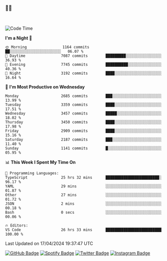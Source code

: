 ### 🤙🍺

<!-- <a href="https://github-readme-stats.vercel.app/api?username=hzak2xx&count_private=true&show_icons=true&theme=dracula">
  <img align="center" src="https://github-readme-stats.vercel.app/api?username=hzak2xx&count_private=true&show_icons=true&theme=dracula" />
</a>
</br> -->
</br>

<!--START_SECTION:waka-->
![Code Time](http://img.shields.io/badge/Code%20Time-3%2C237%20hrs%2048%20mins-blue)

**I'm a Night 🦉** 

```text
🌞 Morning                1164 commits        ██░░░░░░░░░░░░░░░░░░░░░░░   06.07 % 
🌆 Daytime                7087 commits        █████████░░░░░░░░░░░░░░░░   36.93 % 
🌃 Evening                7745 commits        ██████████░░░░░░░░░░░░░░░   40.36 % 
🌙 Night                  3192 commits        ████░░░░░░░░░░░░░░░░░░░░░   16.64 % 
```
📅 **I'm Most Productive on Wednesday** 

```text
Monday                   2685 commits        ███░░░░░░░░░░░░░░░░░░░░░░   13.99 % 
Tuesday                  3359 commits        ████░░░░░░░░░░░░░░░░░░░░░   17.51 % 
Wednesday                3457 commits        █████░░░░░░░░░░░░░░░░░░░░   18.02 % 
Thursday                 3450 commits        ████░░░░░░░░░░░░░░░░░░░░░   17.98 % 
Friday                   2909 commits        ████░░░░░░░░░░░░░░░░░░░░░   15.16 % 
Saturday                 2187 commits        ███░░░░░░░░░░░░░░░░░░░░░░   11.40 % 
Sunday                   1141 commits        █░░░░░░░░░░░░░░░░░░░░░░░░   05.95 % 
```


📊 **This Week I Spent My Time On** 

```text
💬 Programming Languages: 
TypeScript               25 hrs 32 mins      ████████████████████████░   96.17 % 
YAML                     29 mins             ░░░░░░░░░░░░░░░░░░░░░░░░░   01.87 % 
Other                    27 mins             ░░░░░░░░░░░░░░░░░░░░░░░░░   01.72 % 
JSON                     2 mins              ░░░░░░░░░░░░░░░░░░░░░░░░░   00.18 % 
Bash                     0 secs              ░░░░░░░░░░░░░░░░░░░░░░░░░   00.06 % 

🔥 Editors: 
VS Code                  26 hrs 33 mins      █████████████████████████   100.00 % 
```


 Last Updated on 17/04/2024 19:37:47 UTC
<!--END_SECTION:waka-->

[![GitHub Badge](https://img.shields.io/badge/GitHub-100000?style=for-the-badge&logo=github&logoColor=white)](https://github.com/hzak2xx)
[![Spotify Badge](https://img.shields.io/badge/Spotify-1ED760?&style=for-the-badge&logo=spotify&logoColor=white)](https://open.spotify.com/user/uf90s6sbbh75a1mt44clkhkvf)
[![Twitter Badge](https://img.shields.io/badge/Twitter-1DA1F2?style=for-the-badge&logo=twitter&logoColor=white)](https://twitter.com/hzak2xx)
[![Instagram Badge](https://img.shields.io/badge/Instagram-E4405F?style=for-the-badge&logo=instagram&logoColor=white)](https://www.instagram.com/hzak2xx/)
